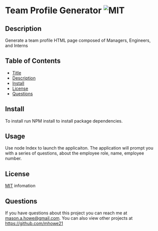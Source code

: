 
  # Team Profile Generator ![MIT](https://img.shields.io/badge/license-MIT-green)

  ## Description
Generate a team profile HTML page composed of Managers, Engineers, and Interns

  ## Table of Contents
* [Title](#Title)
* [Description](#Description)
* [Install](#Install)
* [License](#License)
* [Questions](#Questions)


## Install
To install run NPM install to install package dependencies. 

## Usage
Use node Index to launch the applicaiton. The application will prompt you with a series of questions, about the employee role, name, employee number. 


  
  ## License
[MIT](https://opensource.org/licenses/MIT) infomation
  
  ## Questions
If you have questions about this project you can reach me at <mason.a.howe@gmail.com>.
You can also view other projects at <https://github.com/mhowe21>
  
  

